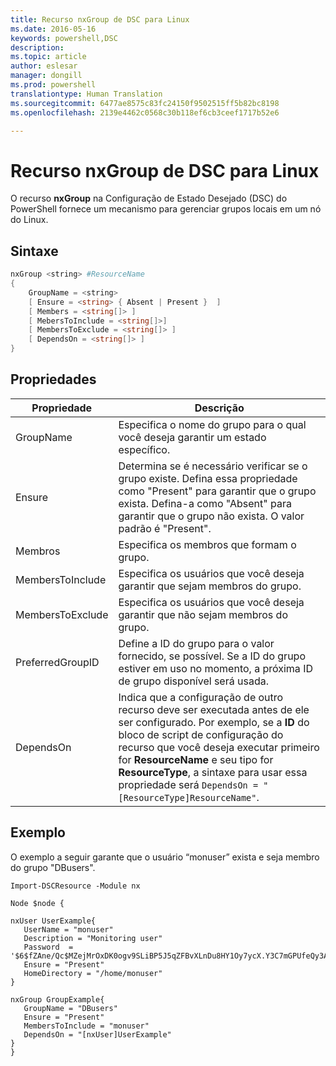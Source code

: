 ```yaml
---
title: Recurso nxGroup de DSC para Linux
ms.date: 2016-05-16
keywords: powershell,DSC
description: 
ms.topic: article
author: eslesar
manager: dongill
ms.prod: powershell
translationtype: Human Translation
ms.sourcegitcommit: 6477ae8575c83fc24150f9502515ff5b82bc8198
ms.openlocfilehash: 2139e4462c0568c30b118ef6cb3ceef1717b52e6

---
```


# Recurso nxGroup de DSC para Linux

O recurso **nxGroup** na Configuração de Estado Desejado (DSC) do PowerShell fornece um mecanismo para gerenciar grupos locais em um nó do Linux.

## Sintaxe

```powershell
nxGroup <string> #ResourceName
{
    GroupName = <string>
    [ Ensure = <string> { Absent | Present }  ]
    [ Members = <string[]> ]
    [ MebersToInclude = <string[]>]
    [ MembersToExclude = <string[]> ]
    [ DependsOn = <string[]> ]
}

```

## Propriedades

|  Propriedade |  Descrição | 
|---|---|
| GroupName| Especifica o nome do grupo para o qual você deseja garantir um estado específico.| 
| Ensure| Determina se é necessário verificar se o grupo existe. Defina essa propriedade como "Present" para garantir que o grupo exista. Defina-a como "Absent" para garantir que o grupo não exista. O valor padrão é "Present".| 
| Membros| Especifica os membros que formam o grupo.| 
| MembersToInclude| Especifica os usuários que você deseja garantir que sejam membros do grupo.| 
| MembersToExclude| Especifica os usuários que você deseja garantir que não sejam membros do grupo.| 
| PreferredGroupID| Define a ID do grupo para o valor fornecido, se possível. Se a ID do grupo estiver em uso no momento, a próxima ID de grupo disponível será usada.| 
| DependsOn | Indica que a configuração de outro recurso deve ser executada antes de ele ser configurado. Por exemplo, se a **ID** do bloco de script de configuração do recurso que você deseja executar primeiro for **ResourceName** e seu tipo for **ResourceType**, a sintaxe para usar essa propriedade será `DependsOn = "[ResourceType]ResourceName"`.| 

## Exemplo

O exemplo a seguir garante que o usuário “monuser” exista e seja membro do grupo "DBusers".

```
Import-DSCResource -Module nx 

Node $node {

nxUser UserExample{
   UserName = "monuser"
   Description = "Monitoring user"
   Password  =    '$6$fZAne/Qc$MZejMrOxDK0ogv9SLiBP5J5qZFBvXLnDu8HY1Oy7ycX.Y3C7mGPUfeQy3A82ev3zIabhDQnj2ayeuGn02CqE/0'
   Ensure = "Present"
   HomeDirectory = "/home/monuser"
}
 
nxGroup GroupExample{
   GroupName = "DBusers"
   Ensure = "Present"
   MembersToInclude = "monuser"
   DependsOn = "[nxUser]UserExample"            
}
}
```




<!--HONumber=Jun16_HO4-->



